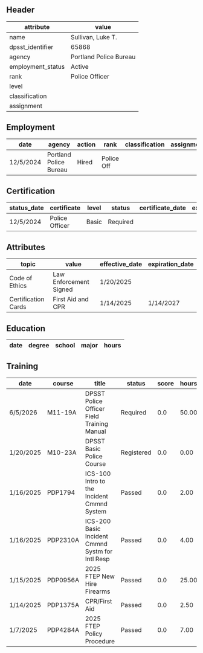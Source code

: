 ## Header
| attribute | value |
| --------- | ----- |
| name | Sullivan, Luke T. |
| dpsst_identifier | 65868 |
| agency | Portland Police Bureau |
| employment_status | Active |
| rank | Police Officer |
| level |  |
| classification |  |
| assignment |  |
## Employment
| date | agency | action | rank | classification | assignment |
| ---- | ------ | ------ | ---- | -------------- | ---------- |
| 12/5/2024 | Portland Police Bureau | Hired | Police Off |  |  |
## Certification
| status_date | certificate | level | status | certificate_date | expiration_date | probation_date |
| ----------- | ----------- | ----- | ------ | ---------------- | --------------- | -------------- |
| 12/5/2024 | Police Officer | Basic | Required |  |  | 6/5/2026 |
## Attributes
| topic | value | effective_date | expiration_date |
| ----- | ----- | -------------- | --------------- |
| Code of Ethics | Law Enforcement Signed | 1/20/2025 |  |
| Certification Cards | First Aid and CPR | 1/14/2025 | 1/14/2027 |
## Education
| date | degree | school | major | hours |
| ---- | ------ | ------ | ----- | ----- |
## Training
| date | course | title | status | score | hours |
| ---- | ------ | ----- | ------ | ----- | ----- |
| 6/5/2026 | M11-19A | DPSST Police Officer Field Training Manual | Required | 0.0 | 50.00 |
| 1/20/2025 | M10-23A | DPSST Basic Police Course | Registered | 0.0 | 0.00 |
| 1/16/2025 | PDP1794 | ICS-100 Intro to the Incident Cmmnd System | Passed | 0.0 | 2.00 |
| 1/16/2025 | PDP2310A | ICS-200 Basic Incident Cmmnd Systm for Intl Resp | Passed | 0.0 | 4.00 |
| 1/15/2025 | PDP0956A | 2025 FTEP New Hire Firearms | Passed | 0.0 | 25.00 |
| 1/14/2025 | PDP1375A | CPR/First Aid | Passed | 0.0 | 2.50 |
| 1/7/2025 | PDP4284A | 2025 FTEP Policy  Procedure | Passed | 0.0 | 7.00 |
